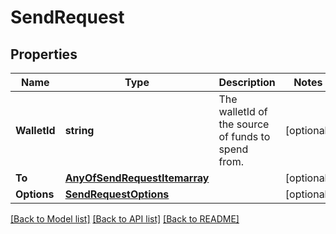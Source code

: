 # SendRequest

## Properties

Name | Type | Description | Notes
------------ | ------------- | ------------- | -------------
**WalletId** | **string** | The walletId of the source of funds to spend from.  | [optional] 
**To** | [**AnyOfSendRequestItemarray**](anyOf&lt;SendRequestItem,array&gt;.md) |  | [optional] 
**Options** | [**SendRequestOptions**](SendRequestOptions.md) |  | [optional] 

[[Back to Model list]](../README.md#documentation-for-models) [[Back to API list]](../README.md#documentation-for-api-endpoints) [[Back to README]](../README.md)


